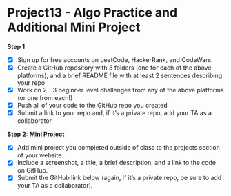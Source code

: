 # Project13 - Algo Practice and Additional Mini Project
**Step 1**
- [x] Sign up for free accounts on LeetCode, HackerRank, and CodeWars.
- [x] Create a GitHub repository with 3 folders (one for each of the above platforms), and a brief README file with at least 2 sentences describing your repo
- [x] Work on 2 - 3 beginner level challenges from any of the above platforms (or one from each!)
- [x] Push all of your code to the GitHub repo you created
- [x] Submit a link to your repo and, if it’s a private repo, add your TA as a collaborator

**Step 2: [Mini Project](https://github.com/claramaq/whatToEat)**
- [x] Add mini project you completed outside of class to the projects section of your website. 
- [x] Include a screenshot, a title, a brief description, and a link to the code on GitHub. 
- [x] Submit the GitHub link below (again, if it’s a private repo, be sure to add your TA as a collaborator).
